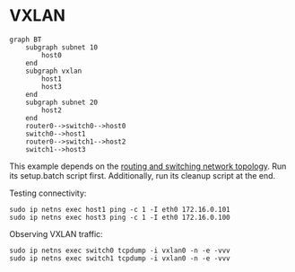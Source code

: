 # VXLAN

```mermaid
graph BT
    subgraph subnet 10
        host0
    end
    subgraph vxlan
        host1
        host3
    end
    subgraph subnet 20
        host2
    end
    router0-->switch0-->host0
    switch0-->host1
    router0-->switch1-->host2
    switch1-->host3
```

This example depends on the [routing and switching network topology][1].
Run its setup.batch script first. Additionally, run its cleanup script
at the end.

Testing connectivity:

    sudo ip netns exec host1 ping -c 1 -I eth0 172.16.0.101
    sudo ip netns exec host3 ping -c 1 -I eth0 172.16.0.100

Observing VXLAN traffic:

    sudo ip netns exec switch0 tcpdump -i vxlan0 -n -e -vvv
    sudo ip netns exec switch1 tcpdump -i vxlan0 -n -e -vvv

[1]: ./../routing-and-switching/README.md

